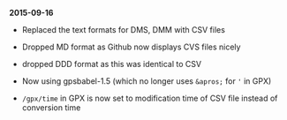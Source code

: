 **2015-09-16**

 * Replaced the text formats for DMS, DMM with CSV files

 * Dropped MD format as Github now displays CVS files nicely

 * dropped DDD format as this was identical to CSV

 * Now using gpsbabel-1.5 (which no longer uses `&apros;` for `'` in GPX)

 * `/gpx/time` in GPX is now set to modification time of CSV file instead of
   conversion time
